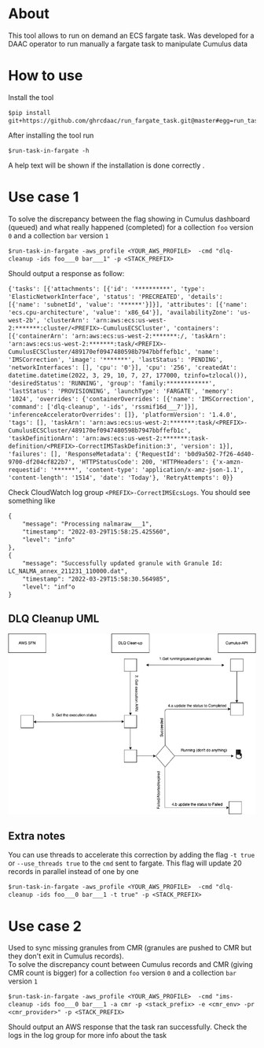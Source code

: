 # About
This tool allows to run on demand an ECS fargate task. Was developed for a DAAC operator to run manually a fargate task to manipulate Cumulus data  
# How to use
Install the tool
```code
$pip install git+https://github.com/ghrcdaac/run_fargate_task.git@master#egg=run_task_in_fargate
```
After installing the tool run 
```code
$run-task-in-fargate -h
```
A help text will be shown if the installation is done correctly .
# Use case 1
To solve the discrepancy between the flag showing in Cumulus dashboard (queued) and what really happened (completed) for a collection `foo` version `0` and a collection `bar` version `1`
```code
$run-task-in-fargate -aws_profile <YOUR_AWS_PROFILE>  -cmd "dlq-cleanup -ids foo___0 bar___1" -p <STACK_PREFIX>
```  
Should output a response as follow:
```
{'tasks': [{'attachments': [{'id': '**********', 'type': 'ElasticNetworkInterface', 'status': 'PRECREATED', 'details': [{'name': 'subnetId', 'value': '******'}]}], 'attributes': [{'name': 'ecs.cpu-architecture', 'value': 'x86_64'}], 'availabilityZone': 'us-west-2b', 'clusterArn': 'arn:aws:ecs:us-west-2:*******:cluster/<PREFIX>-CumulusECSCluster', 'containers': [{'containerArn': 'arn:aws:ecs:us-west-2:*******:/, 'taskArn': 'arn:aws:ecs:us-west-2:*******:task/<PREFIX>-CumulusECSCluster/489170ef0947480598b7947bbffefb1c', 'name': 'IMSCorrection', 'image': '*******', 'lastStatus': 'PENDING', 'networkInterfaces': [], 'cpu': '0'}], 'cpu': '256', 'createdAt': datetime.datetime(2022, 3, 29, 10, 7, 27, 177000, tzinfo=tzlocal()), 'desiredStatus': 'RUNNING', 'group': 'family:************', 'lastStatus': 'PROVISIONING', 'launchType': 'FARGATE', 'memory': '1024', 'overrides': {'containerOverrides': [{'name': 'IMSCorrection', 'command': ['dlq-cleanup', '-ids', 'rssmif16d___7']}], 'inferenceAcceleratorOverrides': []}, 'platformVersion': '1.4.0', 'tags': [], 'taskArn': 'arn:aws:ecs:us-west-2:*******:task/<PREFIX>-CumulusECSCluster/489170ef0947480598b7947bbffefb1c', 'taskDefinitionArn': 'arn:aws:ecs:us-west-2:*******:task-definition/<PREFIX>-CorrectIMSTaskDefinition:3', 'version': 1}], 'failures': [], 'ResponseMetadata': {'RequestId': 'b0d9a502-7f26-4d40-9700-df204cf822b7', 'HTTPStatusCode': 200, 'HTTPHeaders': {'x-amzn-requestid': '******', 'content-type': 'application/x-amz-json-1.1', 'content-length': '1514', 'date': 'Today'}, 'RetryAttempts': 0}}

```
Check CloudWatch log group `<PREFIX>-CorrectIMSEcsLogs`. You should see something like
```
{
    "message": "Processing nalmaraw___1",
    "timestamp": "2022-03-29T15:58:25.425560",
    "level": "info"
},
{
    "message": "Successfully updated granule with Granule Id: LC_NALMA_annex_211231_110000.dat",
    "timestamp": "2022-03-29T15:58:30.564985",
    "level": "inf"o
}
```
## DLQ Cleanup UML
![DLQ Clean up](dlq_uml.png)

## Extra notes
You can use threads to accelerate this correction by adding the flag `-t true` or `--use_threads true` to the `cmd` sent to fargate. This flag will update 20 records in parallel instead of one by one
```
$run-task-in-fargate -aws_profile <YOUR_AWS_PROFILE>  -cmd "dlq-cleanup -ids foo___0 bar___1 -t true" -p <STACK_PREFIX> 
```
# Use case 2
Used to sync missing granules from CMR (granules are pushed to CMR but they don't exit in Cumulus records). <br>
To solve the discrepancy count between Cumulus records and CMR (giving CMR count is bigger) for a collection `foo` version `0` and a collection `bar` version `1`

```code
$run-task-in-fargate -aws_profile <YOUR_AWS_PROFILE>  -cmd "ims-cleanup -ids foo___0 bar___1 -a cmr -p <stack_prefix> -e <cmr_env> -pr <cmr_provider>" -p <STACK_PREFIX>
```  
Should output an AWS response that the task ran successfully. Check the logs in the log group for more info about the task